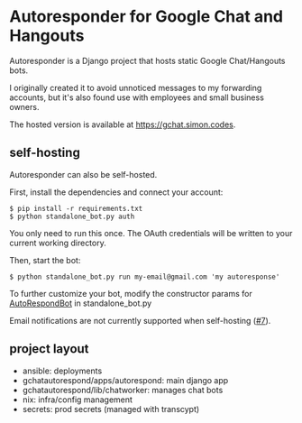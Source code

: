 # Autoresponder for Google Chat and Hangouts

Autoresponder is a Django project that hosts static Google Chat/Hangouts bots.

I originally created it to avoid unnoticed messages to my forwarding accounts, but it's also found use with employees and small business owners.

The hosted version is available at https://gchat.simon.codes.

## self-hosting

Autoresponder can also be self-hosted.

First, install the dependencies and connect your account:
```
$ pip install -r requirements.txt
$ python standalone_bot.py auth
```
You only need to run this once.
The OAuth credentials will be written to your current working directory.

Then, start the bot:
```
$ python standalone_bot.py run my-email@gmail.com 'my autoresponse'
```

To further customize your bot, modify the constructor params for [AutoRespondBot](https://github.com/simon-weber/gchatautorespond/blob/master/gchatautorespond/lib/chatworker/bot.py)
in standalone\_bot.py

Email notifications are not currently supported when self-hosting ([#7](https://github.com/simon-weber/gchatautorespond/issues/7)).

## project layout

* ansible: deployments
* gchatautorespond/apps/autorespond: main django app
* gchatautorespond/lib/chatworker: manages chat bots
* nix: infra/config management
* secrets: prod secrets (managed with transcypt)
